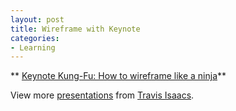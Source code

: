 ```yaml
---
layout: post
title: Wireframe with Keynote
categories:
- Learning
---
```



** [Keynote Kung-Fu: How to wireframe like a ninja](http://www.slideshare.net/tbisaacs/keynote-kungfu-how-to-wireframe-like-a-ninja "Keynote Kung-Fu: How to wireframe like a ninja")**

View more [presentations](http://www.slideshare.net/) from [Travis Isaacs](http://www.slideshare.net/tbisaacs).
